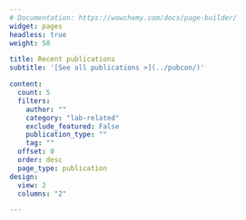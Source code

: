 ```yaml
---
# Documentation: https://wowchemy.com/docs/page-builder/
widget: pages
headless: true
weight: 50

title: Recent publications
subtitle: '[See all publications >](../pubcon/)'

content:
  count: 5
  filters:
    author: ""
    category: "lab-related"
    exclude_featured: False
    publication_type: ""
    tag: ""
  offset: 0
  order: desc
  page_type: publication
design:
  view: 2
  columns: "2"

---
```

